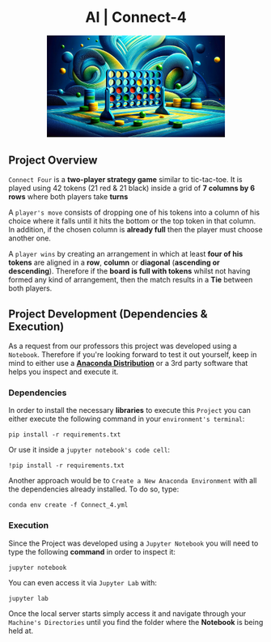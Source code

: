 <div align="center">

# AI | Connect-4
</div>

<p align="center" width="100%">
    <img src="./Connect 4/Assets/ConnectFour_README_Wallpaper.jpg" width="70%" height="70%" />
</p>

## Project Overview
`Connect Four` is a **two-player strategy game** similar to tic-tac-toe. It is played using 42 tokens (21 red & 21 black) inside a grid of **7 columns by 6 rows** where both players take **turns**

A `player's move` consists of dropping one of his tokens into a column of his choice where it falls until it hits the bottom or the top token in that column. In addition, if the chosen column is **already full** then the player must choose another one.

A `player wins` by creating an arrangement in which at least **four of his tokens** are aligned in a **row**, **column** or **diagonal** (**ascending or descending**). Therefore if the **board is full with tokens** whilst not having formed any kind of arrangement, then the match results in a **Tie** between both players.

## Project Development (Dependencies & Execution)
As a request from our professors this project was developed using a `Notebook`. Therefore if you're looking forward to test it out yourself, keep in mind to either use a **[Anaconda Distribution](https://www.anaconda.com/)** or a 3rd party software that helps you inspect and execute it.

### Dependencies

In order to install the necessary **libraries** to execute this `Project` you can either execute the following command in your `environment's terminal`:

    pip install -r requirements.txt

Or use it inside a `jupyter notebook's code cell`:

    !pip install -r requirements.txt

Another approach would be to `Create a New Anaconda Environment` with all the dependencies already installed. To do so, type:

    conda env create -f Connect_4.yml

### Execution
Since the Project was developed using a `Jupyter Notebook` you will need to type the following **command** in order to inspect it:

    jupyter notebook 

You can even access it via `Jupyter Lab` with:

    jupyter lab

Once the local server starts simply access it and navigate through your `Machine's Directories` until you find the folder where the **Notebook** is being held at.